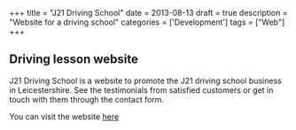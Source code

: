 +++
title = "J21 Driving School"
date = 2013-08-13
draft = true
description = "Website for a driving school"
categories = ['Development']
tags = ["Web"]
+++

## Driving lesson website

J21 Driving School is a website to promote the J21 driving school business in Leicestershire. See the testimonials from satisfied customers or get in touch with them through the contact form.

You can visit the website [here](https://j21drivingschool.co.uk/)